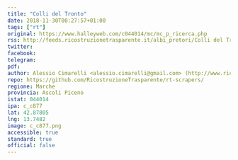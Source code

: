 ```yaml
---
title: "Colli del Tronto"
date: 2018-11-30T00:27:57+01:00
tags: ["rt"]
original: https://www.halleyweb.com/c044014/mc/mc_p_ricerca.php
rss: http://feeds.ricostruzionetrasparente.it/albi_pretori/Colli del Tronto_feed.xml
twitter: 
facebook: 
telegram: 
pdf: 
author: Alessio Cimarelli <alessio.cimarelli@gmail.com> (http://www.ricostruzionetrasparente.it)
repo: https://github.com/RicostruzioneTrasparente/rt-scrapers/
regione: Marche
provincia: Ascoli Piceno
istat: 044014
ipa: c_c877
lat: 42.87805
lng: 13.7482
image: c_c877.png
accessible: true
standard: true
official: false
---
```

